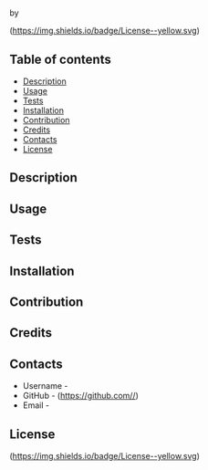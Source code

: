 # 
by 

(https://img.shields.io/badge/License--yellow.svg)

## Table of contents
- [Description](#description)
- [Usage](#Usage)
- [Tests](#Tests)
- [Installation](#Installation)
- [Contribution](#Contribution)
- [Credits](#Credits)
- [Contacts](#Contacts)
- [License](#License)

## Description


## Usage


## Tests


## Installation


## Contribution


## Credits


## Contacts
- Username - 
- GitHub - (https://github.com//)
- Email - [](https:/)

## License

(https://img.shields.io/badge/License--yellow.svg)

